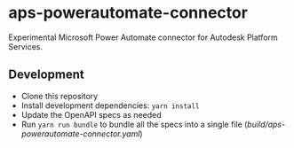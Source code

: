 # aps-powerautomate-connector

Experimental Microsoft Power Automate connector for Autodesk Platform Services.

## Development

- Clone this repository
- Install development dependencies: `yarn install`
- Update the OpenAPI specs as needed
- Run `yarn run bundle` to bundle all the specs into a single file (_build/aps-powerautomate-connector.yaml_)